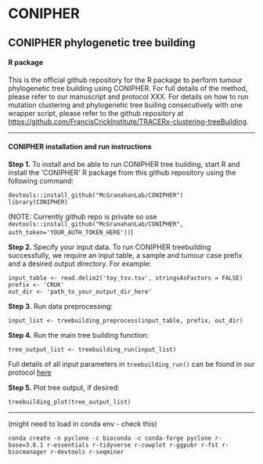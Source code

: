 # CONIPHER

## CONIPHER phylogenetic tree building 
#### R package

This is the official github repository for the R package to perform tumour phylogenetic tree building using CONIPHER. For full details of the method, please refer to our manuscript and protocol XXX. For details on how to run mutation clustering and phylogenetic tree builing consecutively with one wrapper script, please refer to the github repository at https://github.com/FrancisCrickInstitute/TRACERx-clustering-treeBuilding. 

---
#### CONIPHER installation and run instructions
**Step 1.** To install and be able to run CONIPHER tree building, start R and install the 'CONIPHER' R package from this github repository using the following command:

```
devtools::install_github("McGranahanLab/CONIPHER")
library(CONIPHER)
```
(NOTE: Currently github repo is private so use `devtools::install_github("McGranahanLab/CONIPHER", auth_token='YOUR_AUTH_TOKEN_HERE'))`)


**Step 2.** Specify your input data. To run CONIPHER treebuilding successfully, we require an input table, a sample and tumour case prefix and a desired output directory. For example:
```
input_table <- read.delim2('toy_tsv.tsv', stringsAsFactors = FALSE)
prefix <- 'CRUK'
out_dir <- 'path_to_your_output_dir_here'
```

**Step 3.** Run data preprocessing:
```
input_list <- treebuilding_preprocess(input_table, prefix, out_dir)
```

**Step 4.** Run the main tree building function:
```
tree_output_list <- treebuilding_run(input_list)
```
Full details of all input parameters in `treebuilding_run()` can be found in our protocol [here](https://www.example.com)


**Step 5.** Plot tree output, if desired:
```
treebuilding_plot(tree_output_list)
```


---
(might need to load in conda env - check this)
```
conda create -n pyclone -c bioconda -c conda-forge pyclone r-base=3.6.1 r-essentials r-tidyverse r-cowplot r-ggpubr r-fst r-biocmanager r-devtools r-seqminer
```
